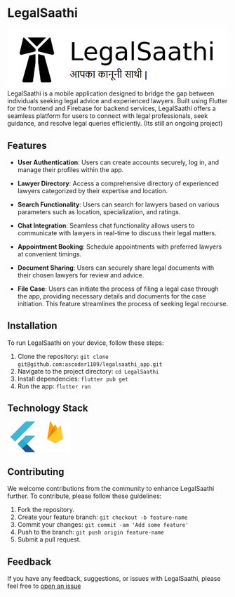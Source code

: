 # LegalSaathi

<img src="assets/images/banner.png" width = 500>

<br>
LegalSaathi is a mobile application designed to bridge the gap between individuals seeking legal advice and experienced lawyers. Built using Flutter for the frontend and Firebase for backend services, LegalSaathi offers a seamless platform for users to connect with legal professionals, seek guidance, and resolve legal queries efficiently. (Its still an ongoing project)

## Features

- **User Authentication**: Users can create accounts securely, log in, and manage their profiles within the app.

- **Lawyer Directory**: Access a comprehensive directory of experienced lawyers categorized by their expertise and location.

- **Search Functionality**: Users can search for lawyers based on various parameters such as location, specialization, and ratings.

- **Chat Integration**: Seamless chat functionality allows users to communicate with lawyers in real-time to discuss their legal matters.

- **Appointment Booking**: Schedule appointments with preferred lawyers at convenient timings.

- **Document Sharing**: Users can securely share legal documents with their chosen lawyers for review and advice.

- **File Case**: Users can initiate the process of filing a legal case through the app, providing necessary details and documents for the case initiation. This feature streamlines the process of seeking legal recourse.

## Installation

To run LegalSaathi on your device, follow these steps:

1. Clone the repository: `git clone git@github.com:ascoder1109/legalsaathi_app.git`
2. Navigate to the project directory: `cd LegalSaathi`
3. Install dependencies: `flutter pub get`
4. Run the app: `flutter run`

## Technology Stack
<img src="https://raw.githubusercontent.com/devicons/devicon/6910f0503efdd315c8f9b858234310c06e04d9c0/icons/flutter/flutter-original.svg" title="Java" alt="Flutter" width="70" height="70"/>
<img src="https://raw.githubusercontent.com/devicons/devicon/6910f0503efdd315c8f9b858234310c06e04d9c0/icons/firebase/firebase-original-wordmark.svg" title="Java" alt="Flutter" width="70" height="70"/>


## Contributing

We welcome contributions from the community to enhance LegalSaathi further. To contribute, please follow these guidelines:

1. Fork the repository.
2. Create your feature branch: `git checkout -b feature-name`
3. Commit your changes: `git commit -am 'Add some feature'`
4. Push to the branch: `git push origin feature-name`
5. Submit a pull request.

## Feedback

If you have any feedback, suggestions, or issues with LegalSaathi, please feel free to [open an issue](https://github.com/ascoder1109/LegalSaathi/issues)
